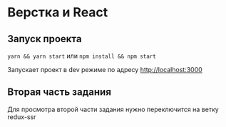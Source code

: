 # Верстка и React

## Запуск проекта 
`yarn && yarn start` или `npm install && npm start`

Запускает проект в dev режиме по адресу [http://localhost:3000](http://localhost:3000)

## Вторая часть задания
Для просмотра второй части задания нужно переключится на ветку redux-ssr 
